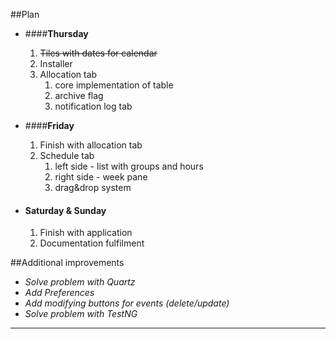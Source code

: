 ##Plan    
- ####**Thursday**
    1) ~~Tiles with dates for calendar~~
    2) Installer
    3) Allocation tab
        1) core implementation of table
        2) archive flag
        3) notification log tab
        
- ####**Friday** 
    1) Finish with allocation tab
    2) Schedule tab
        1) left side - list with groups and hours
        2) right side - week pane
        3) drag&drop system
        
- #### **Saturday & Sunday** 
    1) Finish with application
    1) Documentation fulfilment
    

##Additional improvements
- *Solve problem with Quartz*
- *Add Preferences*
- *Add modifying buttons for events (delete/update)*
- *Solve problem with TestNG*

___